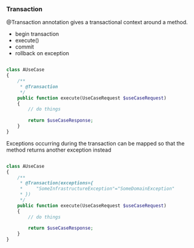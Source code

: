 ### Transaction

@Transaction annotation gives a transactional context around a method.

- begin transaction
- execute()
- commit
- rollback on exception

```php

class AUseCase
{
    /**
     * @Transaction
     */
    public function execute(UseCaseRequest $useCaseRequest)
    {
        // do things
        
        return $useCaseResponse;
    }
}
```

Exceptions occurring during the transaction can be mapped so that the method 
returns another exception instead

```php

class AUseCase
{
    /**
     * @Transaction(exceptions={
     *     "SomeInfrastructureException"="SomeDomainException"
     * })
     */
    public function execute(UseCaseRequest $useCaseRequest)
    {
        // do things
        
        return $useCaseResponse;
    }
}
```

